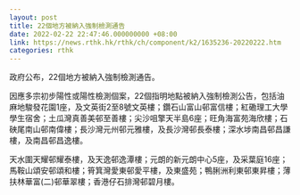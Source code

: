 ```yaml
---
layout: post
title: 22個地方被納入強制檢測通告
date: 2022-02-22 22:47:46.000000000 +08:00
link: https://news.rthk.hk/rthk/ch/component/k2/1635236-20220222.htm
categories: rthk
---
```


政府公布，22個地方被納入強制檢測通告。

因應多宗初步陽性或陽性檢測個案，22個指明地點被納入強制檢測公告，包括油麻地駿發花園1座，及文英街2至8號文英樓；鑽石山富山邨富信樓；紅磡理工大學學生宿舍；土瓜灣真善美邨至善樓；尖沙咀擎天半島6座；旺角海富苑海欣樓；石硤尾南山邨南偉樓；長沙灣元州邨元雅樓，及長沙灣邨長泰樓；深水埗南昌邨昌謙樓，及南昌邨昌逸樓。

天水圍天耀邨耀泰樓，及天逸邨逸潭樓；元朗的新元朗中心5座，及采葉庭16座；馬鞍山頌安邨頌和樓；筲箕灣愛東邨愛平樓，及東盛苑；鴨脷洲利東邨東昇樓；薄扶林華富(二)邨華翠樓；香港仔石排灣邨碧月樓。

